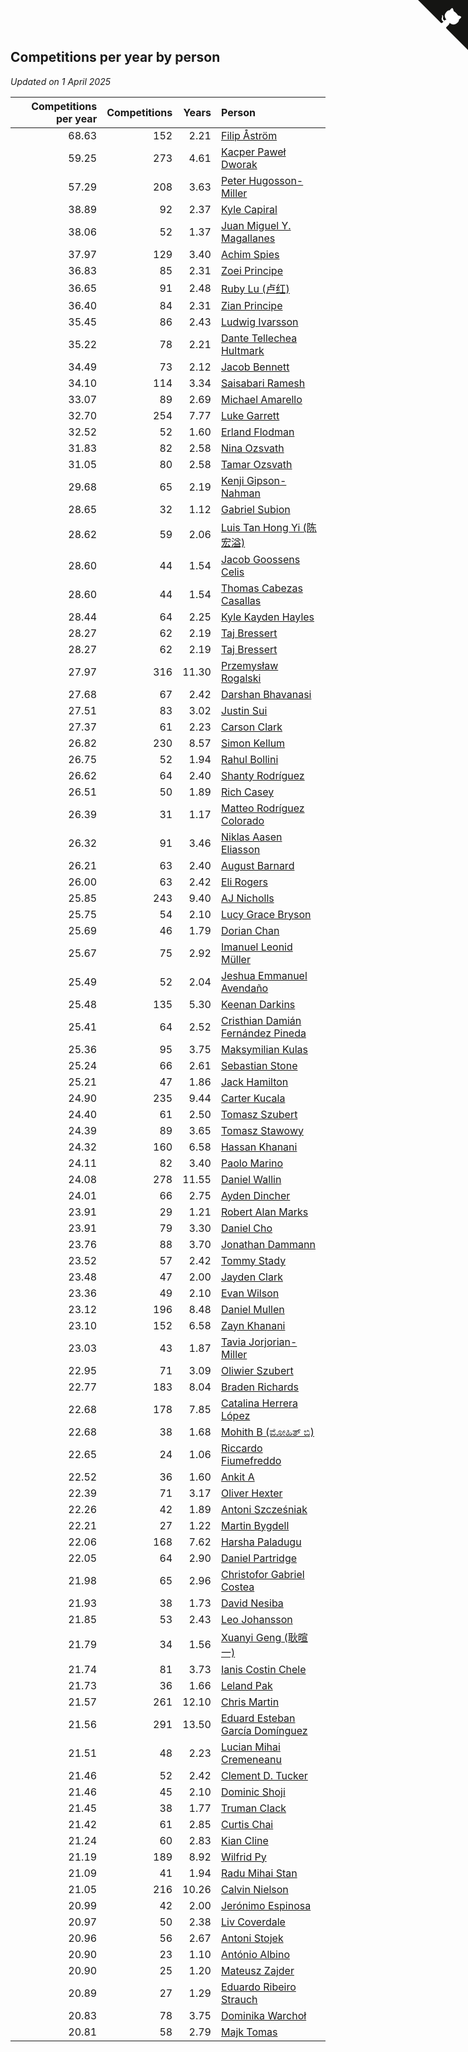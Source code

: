 ## Competitions per year by person

*Updated on  1 April 2025*

| Competitions per year | Competitions | Years | Person |
| ---: | ---: | ---: | :--- |
| 68.63 | 152 | 2.21 | [Filip Åström](https://www.worldcubeassociation.org/persons/2023ASTR01) |
| 59.25 | 273 | 4.61 | [Kacper Paweł Dworak](https://www.worldcubeassociation.org/persons/2020DWOR01) |
| 57.29 | 208 | 3.63 | [Peter Hugosson-Miller](https://www.worldcubeassociation.org/persons/2021HUGO01) |
| 38.89 | 92 | 2.37 | [Kyle Capiral](https://www.worldcubeassociation.org/persons/2022CAPI02) |
| 38.06 | 52 | 1.37 | [Juan Miguel Y. Magallanes](https://www.worldcubeassociation.org/persons/2023MAGA09) |
| 37.97 | 129 | 3.40 | [Achim Spies](https://www.worldcubeassociation.org/persons/2021SPIE01) |
| 36.83 | 85 | 2.31 | [Zoei Principe](https://www.worldcubeassociation.org/persons/2022PRIN09) |
| 36.65 | 91 | 2.48 | [Ruby Lu (卢红)](https://www.worldcubeassociation.org/persons/2022LURU01) |
| 36.40 | 84 | 2.31 | [Zian Principe](https://www.worldcubeassociation.org/persons/2022PRIN08) |
| 35.45 | 86 | 2.43 | [Ludwig Ivarsson](https://www.worldcubeassociation.org/persons/2022IVAR01) |
| 35.22 | 78 | 2.21 | [Dante Tellechea Hultmark](https://www.worldcubeassociation.org/persons/2023HULT01) |
| 34.49 | 73 | 2.12 | [Jacob Bennett](https://www.worldcubeassociation.org/persons/2023BENN04) |
| 34.10 | 114 | 3.34 | [Saisabari Ramesh](https://www.worldcubeassociation.org/persons/2021RAME01) |
| 33.07 | 89 | 2.69 | [Michael Amarello](https://www.worldcubeassociation.org/persons/2022AMAR09) |
| 32.70 | 254 | 7.77 | [Luke Garrett](https://www.worldcubeassociation.org/persons/2017GARR05) |
| 32.52 | 52 | 1.60 | [Erland Flodman](https://www.worldcubeassociation.org/persons/2023FLOD01) |
| 31.83 | 82 | 2.58 | [Nina Ozsvath](https://www.worldcubeassociation.org/persons/2022OZSV03) |
| 31.05 | 80 | 2.58 | [Tamar Ozsvath](https://www.worldcubeassociation.org/persons/2022OZSV04) |
| 29.68 | 65 | 2.19 | [Kenji Gipson-Nahman](https://www.worldcubeassociation.org/persons/2023GIPS01) |
| 28.65 | 32 | 1.12 | [Gabriel Subion](https://www.worldcubeassociation.org/persons/2024SUBI01) |
| 28.62 | 59 | 2.06 | [Luis Tan Hong Yi (陈宏溢)](https://www.worldcubeassociation.org/persons/2023YILU01) |
| 28.60 | 44 | 1.54 | [Jacob Goossens Celis](https://www.worldcubeassociation.org/persons/2023CELI06) |
| 28.60 | 44 | 1.54 | [Thomas Cabezas Casallas](https://www.worldcubeassociation.org/persons/2023CASA08) |
| 28.44 | 64 | 2.25 | [Kyle Kayden Hayles](https://www.worldcubeassociation.org/persons/2022HAYL02) |
| 28.27 | 62 | 2.19 | [Taj Bressert](https://www.worldcubeassociation.org/persons/2023BRES01) |
| 28.27 | 62 | 2.19 | [Taj Bressert](https://www.worldcubeassociation.org/persons/2023BRES01) |
| 27.97 | 316 | 11.30 | [Przemysław Rogalski](https://www.worldcubeassociation.org/persons/2013ROGA02) |
| 27.68 | 67 | 2.42 | [Darshan Bhavanasi](https://www.worldcubeassociation.org/persons/2022BHAV01) |
| 27.51 | 83 | 3.02 | [Justin Sui](https://www.worldcubeassociation.org/persons/2022SUIJ01) |
| 27.37 | 61 | 2.23 | [Carson Clark](https://www.worldcubeassociation.org/persons/2023CLAR02) |
| 26.82 | 230 | 8.57 | [Simon Kellum](https://www.worldcubeassociation.org/persons/2016KELL12) |
| 26.75 | 52 | 1.94 | [Rahul Bollini](https://www.worldcubeassociation.org/persons/2023BOLL01) |
| 26.62 | 64 | 2.40 | [Shanty Rodríguez](https://www.worldcubeassociation.org/persons/2022CUBI01) |
| 26.51 | 50 | 1.89 | [Rich Casey](https://www.worldcubeassociation.org/persons/2023CASE06) |
| 26.39 | 31 | 1.17 | [Matteo Rodríguez Colorado](https://www.worldcubeassociation.org/persons/2024COLO04) |
| 26.32 | 91 | 3.46 | [Niklas Aasen Eliasson](https://www.worldcubeassociation.org/persons/2021ELIA01) |
| 26.21 | 63 | 2.40 | [August Barnard](https://www.worldcubeassociation.org/persons/2022BARN21) |
| 26.00 | 63 | 2.42 | [Eli Rogers](https://www.worldcubeassociation.org/persons/2022ROGE05) |
| 25.85 | 243 | 9.40 | [AJ Nicholls](https://www.worldcubeassociation.org/persons/2015NICH04) |
| 25.75 | 54 | 2.10 | [Lucy Grace Bryson](https://www.worldcubeassociation.org/persons/2023BRYS01) |
| 25.69 | 46 | 1.79 | [Dorian Chan](https://www.worldcubeassociation.org/persons/2023DORI01) |
| 25.67 | 75 | 2.92 | [Imanuel Leonid Müller](https://www.worldcubeassociation.org/persons/2022MULL02) |
| 25.49 | 52 | 2.04 | [Jeshua Emmanuel Avendaño](https://www.worldcubeassociation.org/persons/2023AVEN01) |
| 25.48 | 135 | 5.30 | [Keenan Darkins](https://www.worldcubeassociation.org/persons/2019DARK02) |
| 25.41 | 64 | 2.52 | [Cristhian Damián Fernández Pineda](https://www.worldcubeassociation.org/persons/2022PINE05) |
| 25.36 | 95 | 3.75 | [Maksymilian Kulas](https://www.worldcubeassociation.org/persons/2021KULA02) |
| 25.24 | 66 | 2.61 | [Sebastian Stone](https://www.worldcubeassociation.org/persons/2022STON09) |
| 25.21 | 47 | 1.86 | [Jack Hamilton](https://www.worldcubeassociation.org/persons/2023HAMI08) |
| 24.90 | 235 | 9.44 | [Carter Kucala](https://www.worldcubeassociation.org/persons/2015KUCA01) |
| 24.40 | 61 | 2.50 | [Tomasz Szubert](https://www.worldcubeassociation.org/persons/2022SZUB02) |
| 24.39 | 89 | 3.65 | [Tomasz Stawowy](https://www.worldcubeassociation.org/persons/2021STAW01) |
| 24.32 | 160 | 6.58 | [Hassan Khanani](https://www.worldcubeassociation.org/persons/2018KHAN26) |
| 24.11 | 82 | 3.40 | [Paolo Marino](https://www.worldcubeassociation.org/persons/2021MARI04) |
| 24.08 | 278 | 11.55 | [Daniel Wallin](https://www.worldcubeassociation.org/persons/2013WALL03) |
| 24.01 | 66 | 2.75 | [Ayden Dincher](https://www.worldcubeassociation.org/persons/2022DINC01) |
| 23.91 | 29 | 1.21 | [Robert Alan Marks](https://www.worldcubeassociation.org/persons/2024MARK03) |
| 23.91 | 79 | 3.30 | [Daniel Cho](https://www.worldcubeassociation.org/persons/2021CHOD01) |
| 23.76 | 88 | 3.70 | [Jonathan Dammann](https://www.worldcubeassociation.org/persons/2021DAMM01) |
| 23.52 | 57 | 2.42 | [Tommy Stady](https://www.worldcubeassociation.org/persons/2022STAD01) |
| 23.48 | 47 | 2.00 | [Jayden Clark](https://www.worldcubeassociation.org/persons/2023CLAR13) |
| 23.36 | 49 | 2.10 | [Evan Wilson](https://www.worldcubeassociation.org/persons/2023WILS11) |
| 23.12 | 196 | 8.48 | [Daniel Mullen](https://www.worldcubeassociation.org/persons/2016MULL04) |
| 23.10 | 152 | 6.58 | [Zayn Khanani](https://www.worldcubeassociation.org/persons/2018KHAN28) |
| 23.03 | 43 | 1.87 | [Tavia Jorjorian-Miller](https://www.worldcubeassociation.org/persons/2023JORJ01) |
| 22.95 | 71 | 3.09 | [Oliwier Szubert](https://www.worldcubeassociation.org/persons/2022SZUB01) |
| 22.77 | 183 | 8.04 | [Braden Richards](https://www.worldcubeassociation.org/persons/2017RICH02) |
| 22.68 | 178 | 7.85 | [Catalina Herrera López](https://www.worldcubeassociation.org/persons/2017LOPE31) |
| 22.68 | 38 | 1.68 | [Mohith B (ಮೋಹಿತ್ ಬಿ)](https://www.worldcubeassociation.org/persons/2023BMOH01) |
| 22.65 | 24 | 1.06 | [Riccardo Fiumefreddo](https://www.worldcubeassociation.org/persons/2024RICC01) |
| 22.52 | 36 | 1.60 | [Ankit A](https://www.worldcubeassociation.org/persons/2023AANK01) |
| 22.39 | 71 | 3.17 | [Oliver Hexter](https://www.worldcubeassociation.org/persons/2022HEXT01) |
| 22.26 | 42 | 1.89 | [Antoni Szcześniak](https://www.worldcubeassociation.org/persons/2023SZCZ04) |
| 22.21 | 27 | 1.22 | [Martin Bygdell](https://www.worldcubeassociation.org/persons/2024BYGD01) |
| 22.06 | 168 | 7.62 | [Harsha Paladugu](https://www.worldcubeassociation.org/persons/2017PALA08) |
| 22.05 | 64 | 2.90 | [Daniel Partridge](https://www.worldcubeassociation.org/persons/2022PART02) |
| 21.98 | 65 | 2.96 | [Christofor Gabriel Costea](https://www.worldcubeassociation.org/persons/2022COST03) |
| 21.93 | 38 | 1.73 | [David Nesiba](https://www.worldcubeassociation.org/persons/2023NESI01) |
| 21.85 | 53 | 2.43 | [Leo Johansson](https://www.worldcubeassociation.org/persons/2022JOHA08) |
| 21.79 | 34 | 1.56 | [Xuanyi Geng (耿暄一)](https://www.worldcubeassociation.org/persons/2023GENG02) |
| 21.74 | 81 | 3.73 | [Ianis Costin Chele](https://www.worldcubeassociation.org/persons/2021CHEL01) |
| 21.73 | 36 | 1.66 | [Leland Pak](https://www.worldcubeassociation.org/persons/2023PAKL02) |
| 21.57 | 261 | 12.10 | [Chris Martin](https://www.worldcubeassociation.org/persons/2013MART03) |
| 21.56 | 291 | 13.50 | [Eduard Esteban García Domínguez](https://www.worldcubeassociation.org/persons/2011EDUA01) |
| 21.51 | 48 | 2.23 | [Lucian Mihai Cremeneanu](https://www.worldcubeassociation.org/persons/2023CREM01) |
| 21.46 | 52 | 2.42 | [Clement D. Tucker](https://www.worldcubeassociation.org/persons/2022TUCK09) |
| 21.46 | 45 | 2.10 | [Dominic Shoji](https://www.worldcubeassociation.org/persons/2023SHOJ01) |
| 21.45 | 38 | 1.77 | [Truman Clack](https://www.worldcubeassociation.org/persons/2023CLAC02) |
| 21.42 | 61 | 2.85 | [Curtis Chai](https://www.worldcubeassociation.org/persons/2022CHAI02) |
| 21.24 | 60 | 2.83 | [Kian Cline](https://www.worldcubeassociation.org/persons/2022CLIN01) |
| 21.19 | 189 | 8.92 | [Wilfrid Py](https://www.worldcubeassociation.org/persons/2016PYWI01) |
| 21.09 | 41 | 1.94 | [Radu Mihai Stan](https://www.worldcubeassociation.org/persons/2023STAN09) |
| 21.05 | 216 | 10.26 | [Calvin Nielson](https://www.worldcubeassociation.org/persons/2014NIEL03) |
| 20.99 | 42 | 2.00 | [Jerónimo Espinosa](https://www.worldcubeassociation.org/persons/2023ESPI07) |
| 20.97 | 50 | 2.38 | [Liv Coverdale](https://www.worldcubeassociation.org/persons/2022COVE02) |
| 20.96 | 56 | 2.67 | [Antoni Stojek](https://www.worldcubeassociation.org/persons/2022STOJ03) |
| 20.90 | 23 | 1.10 | [António Albino](https://www.worldcubeassociation.org/persons/2024ALBI01) |
| 20.90 | 25 | 1.20 | [Mateusz Zajder](https://www.worldcubeassociation.org/persons/2024ZAJD01) |
| 20.89 | 27 | 1.29 | [Eduardo Ribeiro Strauch](https://www.worldcubeassociation.org/persons/2023STRA33) |
| 20.83 | 78 | 3.75 | [Dominika Warchoł](https://www.worldcubeassociation.org/persons/2021WARC01) |
| 20.81 | 58 | 2.79 | [Majk Tomas](https://www.worldcubeassociation.org/persons/2022TOMA05) |


<a href="https://github.com/jonatanklosko/wca_statistics" class="github-corner" aria-label="View source on Github"><svg width="80" height="80" viewBox="0 0 250 250" style="fill:#151513; color:#fff; position: absolute; top: 0; border: 0; right: 0;" aria-hidden="true"><path d="M0,0 L115,115 L130,115 L142,142 L250,250 L250,0 Z"></path><path d="M128.3,109.0 C113.8,99.7 119.0,89.6 119.0,89.6 C122.0,82.7 120.5,78.6 120.5,78.6 C119.2,72.0 123.4,76.3 123.4,76.3 C127.3,80.9 125.5,87.3 125.5,87.3 C122.9,97.6 130.6,101.9 134.4,103.2" fill="currentColor" style="transform-origin: 130px 106px;" class="octo-arm"></path><path d="M115.0,115.0 C114.9,115.1 118.7,116.5 119.8,115.4 L133.7,101.6 C136.9,99.2 139.9,98.4 142.2,98.6 C133.8,88.0 127.5,74.4 143.8,58.0 C148.5,53.4 154.0,51.2 159.7,51.0 C160.3,49.4 163.2,43.6 171.4,40.1 C171.4,40.1 176.1,42.5 178.8,56.2 C183.1,58.6 187.2,61.8 190.9,65.4 C194.5,69.0 197.7,73.2 200.1,77.6 C213.8,80.2 216.3,84.9 216.3,84.9 C212.7,93.1 206.9,96.0 205.4,96.6 C205.1,102.4 203.0,107.8 198.3,112.5 C181.9,128.9 168.3,122.5 157.7,114.1 C157.9,116.9 156.7,120.9 152.7,124.9 L141.0,136.5 C139.8,137.7 141.6,141.9 141.8,141.8 Z" fill="currentColor" class="octo-body"></path></svg></a><style>.github-corner:hover .octo-arm{animation:octocat-wave 560ms ease-in-out}@keyframes octocat-wave{0%,100%{transform:rotate(0)}20%,60%{transform:rotate(-25deg)}40%,80%{transform:rotate(10deg)}}@media (max-width:500px){.github-corner:hover .octo-arm{animation:none}.github-corner .octo-arm{animation:octocat-wave 560ms ease-in-out}}</style>
